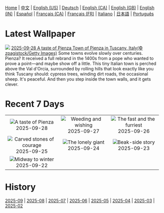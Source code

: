 [Home](../README.md) | [中文](zh-CN.md) | [English (US)](en-US.md) | [Deutsch](de-DE.md) | [English (CA)](en-CA.md) | [English (GB)](en-GB.md) | [English (IN)](en-IN.md) | [Español](es-ES.md) | [Français (CA)](fr-CA.md) | [Français (FR)](fr-FR.md) | [Italiano](it-IT.md) | [日本語](ja-JP.md) | [Português](pt-BR.md)

# Latest Wallpaper
![](https://www.bing.com/th?id=OHR.PienzaItaly_EN-US8831227247_UHD.jpg)
[2025-09-28 A taste of Pienza Town of Pienza in Tuscany, Italy(© zpagistock/Getty Images)](https://www.bing.com/th?id=OHR.PienzaItaly_EN-US8831227247_UHD.jpg)
Some towns evolve slowly over centuries. Pienza? It received a full rebrand in the 1400s from a pope who wanted to prove a point—and maybe show off a little. This tiny Italian town is perched above the Val d'Orcia, surrounded by rolling hills that look exactly like you think Tuscany should: cypress trees, winding dirt roads, the occasional sheep. It's peaceful. And then you step inside the town walls, and it gets clever.

# Recent 7 Days
|  |  |  |
|:---:|:---:|:---:|
| ![](https://www.bing.com/th?id=OHR.PienzaItaly_EN-US8831227247_400x240.jpg "A taste of Pienza") 2025-09-28 | ![](https://www.bing.com/th?id=OHR.TankLakes_EN-US9278332978_400x240.jpg "Weeding and wishing") 2025-09-27 | ![](https://www.bing.com/th?id=OHR.AutumnChipmunk_EN-US9248365602_400x240.jpg "The fast and the furriest") 2025-09-26 |
| ![](https://www.bing.com/th?id=OHR.FortChittorgarh_EN-US9184486139_400x240.jpg "Carved stones of courage") 2025-09-25 | ![](https://www.bing.com/th?id=OHR.BearLodge_EN-US9061134971_400x240.jpg "The lonely giant") 2025-09-24 | ![](https://www.bing.com/th?id=OHR.ToucanForest_EN-US8319635845_400x240.jpg "Beak-side story") 2025-09-23 |
| ![](https://www.bing.com/th?id=OHR.AspenEquinox_EN-US8237887036_400x240.jpg "Midway to winter") 2025-09-22 |  |  |

# History
[2025-09](../archives/wallpaper/en-US/w_2025_09.md) | [2025-08](../archives/wallpaper/en-US/w_2025_08.md) | [2025-07](../archives/wallpaper/en-US/w_2025_07.md) | [2025-06](../archives/wallpaper/en-US/w_2025_06.md) | [2025-05](../archives/wallpaper/en-US/w_2025_05.md) | [2025-04](../archives/wallpaper/en-US/w_2025_04.md) | [2025-03](../archives/wallpaper/en-US/w_2025_03.md) | [2025-02](../archives/wallpaper/en-US/w_2025_02.md)
